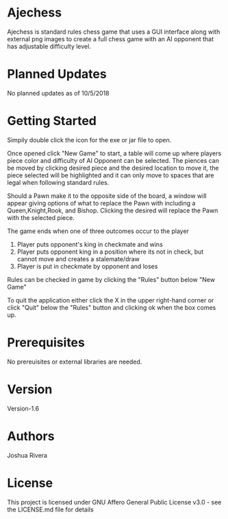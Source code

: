 # Ajechess
Ajechess is standard rules chess game that uses a GUI interface along with external png images to create a full chess game with an AI opponent that has adjustable difficulty level.
# Planned Updates
No planned updates as of 10/5/2018
# Getting Started
Simpily double click the icon for the exe or jar file to open.

Once opened click "New Game" to start, a table will come up where players piece color and difficulty of AI Opponent can be selected. The piences can be moved by clicking desired piece and the desired location to move it, the piece selected will be highlighted and it can only move to spaces that are legal when following standard rules. 

Should a Pawn make it to the opposite side of the board, a window will appear giving options of what to replace the Pawn with including a Queen,Knight,Rook, and Bishop. Clicking the desired will replace the Pawn with the selected piece.

The game ends when one of three outcomes occur to the player
1. Player puts opponent's king in checkmate and wins
2. Player puts opponent king in a position where its not in check, but cannot move and creates a stalemate/draw
3. Player is put in checkmate by opponent and loses

Rules can be checked in game by clicking the "Rules" button below "New Game"

To quit the application either click the X in the upper right-hand corner or click "Quit" below the "Rules" button and clicking ok when the box comes up.
# Prerequisites
No prereuisites or external libraries are needed.

# Version
Version-1.6

# Authors
Joshua Rivera 

# License
This project is licensed under GNU Affero General Public License v3.0 - see the LICENSE.md file for details
